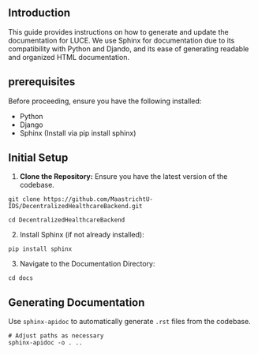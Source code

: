 ## Introduction

This guide provides instructions on how to generate and update the documentation for LUCE. We use Sphinx for documentation due to its compatibility with Python and Djando, and its ease of generating readable and organized HTML documentation.

## prerequisites

Before proceeding, ensure you have the following installed:

- Python
- Django
- Sphinx (Install via pip install sphinx)

## Initial Setup

1. **Clone the Repository:**
   Ensure you have the latest version of the codebase.

```
git clone https://github.com/MaastrichtU-IDS/DecentralizedHealthcareBackend.git

cd DecentralizedHealthcareBackend
```

2. Install Sphinx (if not already installed):

```
pip install sphinx
```

3. Navigate to the Documentation Directory:

```
cd docs
```

## Generating Documentation

Use `sphinx-apidoc` to automatically generate `.rst` files from the codebase.

```
# Adjust paths as necessary
sphinx-apidoc -o . ..
```
